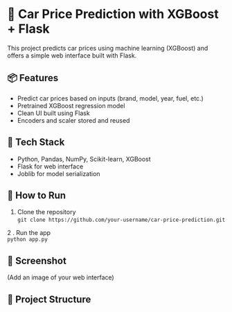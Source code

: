 # 🚗 Car Price Prediction with XGBoost + Flask

This project predicts car prices using machine learning (XGBoost) and offers a simple web interface built with Flask.

## 📦 Features

- Predict car prices based on inputs (brand, model, year, fuel, etc.)
- Pretrained XGBoost regression model
- Clean UI built using Flask
- Encoders and scaler stored and reused

## 🧠 Tech Stack

- Python, Pandas, NumPy, Scikit-learn, XGBoost
- Flask for web interface
- Joblib for model serialization

## 🏁 How to Run

1. Clone the repository  
   `git clone https://github.com/your-username/car-price-prediction.git`

2 . Run the app  
   `python app.py`

## 📸 Screenshot

(Add an image of your web interface)

## 📁 Project Structure


